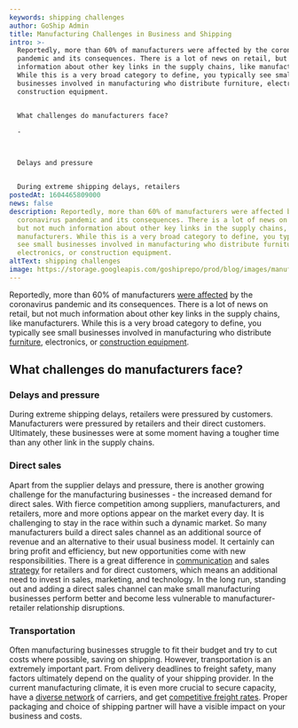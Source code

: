 ```yaml
---
keywords: shipping challenges
author: GoShip Admin
title: Manufacturing Challenges in Business and Shipping
intro: >-
  Reportedly, more than 60% of manufacturers were affected by the coronavirus
  pandemic and its consequences. There is a lot of news on retail, but not much
  information about other key links in the supply chains, like manufacturers.
  While this is a very broad category to define, you typically see small
  businesses involved in manufacturing who distribute furniture, electronics, or
  construction equipment. 


  What challenges do manufacturers face?

  -



  Delays and pressure


  During extreme shipping delays, retailers 
postedAt: 1604465809000
news: false
description: Reportedly, more than 60% of manufacturers were affected by the
  coronavirus pandemic and its consequences. There is a lot of news on retail,
  but not much information about other key links in the supply chains, like
  manufacturers. While this is a very broad category to define, you typically
  see small businesses involved in manufacturing who distribute furniture,
  electronics, or construction equipment.
altText: shipping challenges
image: https://storage.googleapis.com/goshiprepo/prod/blog/images/manufacturing-challenges-in-business-and-shipping.jpg
---
```

Reportedly, more than 60% of manufacturers [were affected](https://industrytoday.com/coronavirus-and-manufacturing-shipping-and-logistics/) by the coronavirus pandemic and its consequences. There is a lot of news on retail, but not much information about other key links in the supply chains, like manufacturers. While this is a very broad category to define, you typically see small businesses involved in manufacturing who distribute [furniture](https://www.goship.com/furniture), electronics, or [construction equipment](https://www.goship.com/blog/how-does-the-shipping-of-automotive-parts-work/).

## What challenges do manufacturers face?

### Delays and pressure

During extreme shipping delays, retailers were pressured by customers. Manufacturers were pressured by retailers and their direct customers. Ultimately, these businesses were at some moment having a tougher time than any other link in the supply chains.

### Direct sales

Apart from the supplier delays and pressure, there is another growing challenge for the manufacturing businesses - the increased demand for direct sales. With fierce competition among suppliers, manufacturers, and retailers, more and more options appear on the market every day. It is challenging to stay in the race within such a dynamic market. So many manufacturers build a direct sales channel as an additional source of revenue and an alternative to their usual business model. It certainly can bring profit and efficiency, but new opportunities come with new responsibilities. There is a great difference in [communication](https://www.goship.com/blog/how-to-communicate-the-coronavirus-pandemic-to-your-customers/) and sales [strategy](https://www.goship.com/blog/creating-a-successful-small-business-shipping-strategy/) for retailers and for direct customers, which means an additional need to invest in sales, marketing, and technology. In the long run, standing out and adding a direct sales channel can make small manufacturing businesses perform better and become less vulnerable to manufacturer-retailer relationship disruptions.

### Transportation

Often manufacturing businesses struggle to fit their budget and try to cut costs where possible, saving on shipping. However, transportation is an extremely important part. From delivery deadlines to freight safety, many factors ultimately depend on the quality of your shipping provider. In the current manufacturing climate, it is even more crucial to secure capacity, have a [diverse network](https://www.goship.com/blog/what-are-the-types-of-freight-carriers/) of carriers, and get [competitive freight rates](https://www.goship.com/blog/3-tips-on-how-to-get-the-best-truckload-quotes/). Proper packaging and choice of shipping partner will have a visible impact on your business and costs.